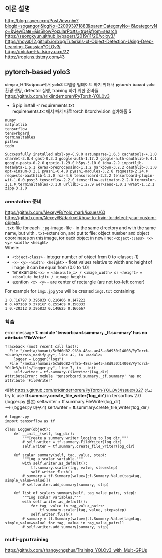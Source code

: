 ## 이론 설명
http://blog.naver.com/PostView.nhn?blogId=sogangori&logNo=220993971883&parentCategoryNo=6&categoryNo=&viewDate=&isShowPopularPosts=true&from=search  
https://seongkyun.github.io/papers/2019/11/20/yolov3/  
https://hoya012.github.io/blog/Tutorials-of-Object-Detection-Using-Deep-Learning-GaussianYOLOv3/  
https://mickael-k.tistory.com/27  
https://ropiens.tistory.com/43  

## pytorch-based yolo3
simple_HRNetpose에서 yolo3 모델을 업데이트 하기 위해서 pytorch-based yolo 환경 셋팅, detector 실행, training 하기 위한 준비들  
https://github.com/eriklindernoren/PyTorch-YOLOv3  

- $ pip install -r requirements.txt  
requirements.txt 에서 빼서 따로 torch & torchvision 설치해줌 $ 
```
numpy
matplotlib
tensorflow
tensorboard
terminaltables
pillow
tqdm

Successfully installed absl-py-0.9.0 astunparse-1.6.3 cachetools-4.1.0 chardet-3.0.4 gast-0.3.3 google-auth-1.17.2 google-auth-oauthlib-0.4.1 google-pasta-0.2.0 grpcio-1.29.0 h5py-2.10.0 idna-2.9 importlib-metadata-1.6.1 keras-preprocessing-1.1.2 markdown-3.2.2 oauthlib-3.1.0 opt-einsum-3.2.1 pyasn1-0.4.8 pyasn1-modules-0.2.8 requests-2.24.0 requests-oauthlib-1.3.0 rsa-4.6 tensorboard-2.2.2 tensorboard-plugin-wit-1.6.0.post3 tensorflow-2.2.0 tensorflow-estimator-2.2.0 termcolor-1.1.0 terminaltables-3.1.0 urllib3-1.25.9 werkzeug-1.0.1 wrapt-1.12.1 zipp-3.1.0
```



### annotation 준비
https://github.com/AlexeyAB/Yolo_mark/issues/60  
https://github.com/AlexeyAB/darknet#how-to-train-to-detect-your-custom-objects  
`.txt`-file for each `.jpg`-image-file - in the same directory and with the same name, but with `.txt`-extension, and put to file: object number and object coordinates on this image, for each object in new line: `<object-class> <x> <y> <width> <height>`  
Where:

- `<object-class>` - integer number of object from 0 to (classes-1)
- `<x> <y> <width> <height>` - float values relative to width and height of image, it can be equal from (0.0 to 1.0]
- for example: `<x> = <absolute_x> / <image_width> or <height> = <absolute_height> / <image_height>`
- atention: `<x> <y>` - are center of rectangle (are not top-left corner)
  
For example for `img1.jpg` you will be created `img1.txt` containing:
```
1 0.716797 0.395833 0.216406 0.147222
0 0.687109 0.379167 0.255469 0.158333
1 0.420312 0.395833 0.140625 0.166667
```

### 학습
error message 1: **module 'tensorboard.summary._tf.summary' has no attribute 'FileWriter'**
```
Traceback (most recent call last):
  File "/media/humani/5c5d0d82-9f8b-48ea-ae45-a8d930d14008/PyTorch-YOLOv3/train_modify.py", line 42, in <module>
    logger = Logger("logs")
  File "/media/humani/5c5d0d82-9f8b-48ea-ae45-a8d930d14008/PyTorch-YOLOv3/utils/logger.py", line 7, in __init__
    self.writer = tf.summary.FileWriter(log_dir)
AttributeError: module 'tensorboard.summary._tf.summary' has no attribute 'FileWriter'
```
해결: https://github.com/eriklindernoren/PyTorch-YOLOv3/issues/327 참고  
try to use **tf.summary.create_file_writer('log_dir')** in tensorflow 2.0  
(logger.py 원본) self.writer = tf.summary.FileWriter(log_dir)  
--> (logger.py 바꾸기) self.writer = tf.summary.create_file_writer('log_dir')  

```
# logger.py 
import tensorflow as tf

class Logger(object):
    def __init__(self, log_dir):
        """Create a summary writer logging to log_dir."""
        # self.writer = tf.summary.FileWriter(log_dir)
        self.writer = tf.summary.create_file_writer(log_dir)

    def scalar_summary(self, tag, value, step):
        """Log a scalar variable."""
        with self.writer.as_default():
            tf.summary.scalar(tag, value, step=step)
            self.writer.flush()
        # summary = tf.Summary(value=[tf.Summary.Value(tag=tag, simple_value=value)])
        # self.writer.add_summary(summary, step)

    def list_of_scalars_summary(self, tag_value_pairs, step):
        """Log scalar variables."""
        with self.writer.as_default():
            for tag, value in tag_value_pairs:
                tf.summary.scalar(tag, value, step=step)
            self.writer.flush()
        # summary = tf.Summary(value=[tf.Summary.Value(tag=tag, simple_value=value) for tag, value in tag_value_pairs])
        # self.writer.add_summary(summary, step)
```
### multi-gpu training  
https://github.com/zhangyongshun/Training_YOLOv3_with_Multi-GPUs
